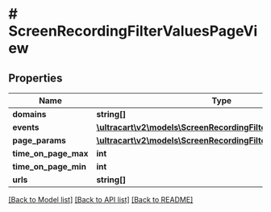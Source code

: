 # # ScreenRecordingFilterValuesPageView

## Properties

Name | Type | Description | Notes
------------ | ------------- | ------------- | -------------
**domains** | **string[]** |  | [optional]
**events** | [**\ultracart\v2\models\ScreenRecordingFilterValuesEvent[]**](ScreenRecordingFilterValuesEvent.md) |  | [optional]
**page_params** | [**\ultracart\v2\models\ScreenRecordingFilterValuesPageParam[]**](ScreenRecordingFilterValuesPageParam.md) |  | [optional]
**time_on_page_max** | **int** |  | [optional]
**time_on_page_min** | **int** |  | [optional]
**urls** | **string[]** |  | [optional]

[[Back to Model list]](../../README.md#models) [[Back to API list]](../../README.md#endpoints) [[Back to README]](../../README.md)
